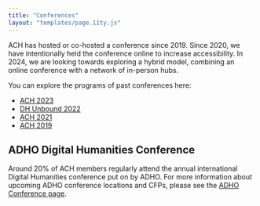```yaml
---
title: "Conferences"
layout: "templates/page.11ty.js"
---
```


ACH has hosted or co-hosted a conference since 2019. Since 2020, we have intentionally held the conference online to increase accessibility. In 2024, we are looking towards exploring a hybrid model, combining an online conference with a network of in-person hubs.

You can explore the programs of past conferences here:

- [ACH 2023](https://ach2023.ach.org/es/cfp/)
- [DH Unbound 2022](https://dhunbound2022.ach.org/)
- [ACH 2021](http://ach2021.ach.org/)
- [ACH 2019](http://ach2019.ach.org)


## ADHO Digital Humanities Conference

Around 20% of ACH members regularly attend the annual international Digital Humanities conference put on by ADHO. For more information about upcoming ADHO conference locations and CFPs, please see the [ADHO Conference page](https://adho.org/conference/).
